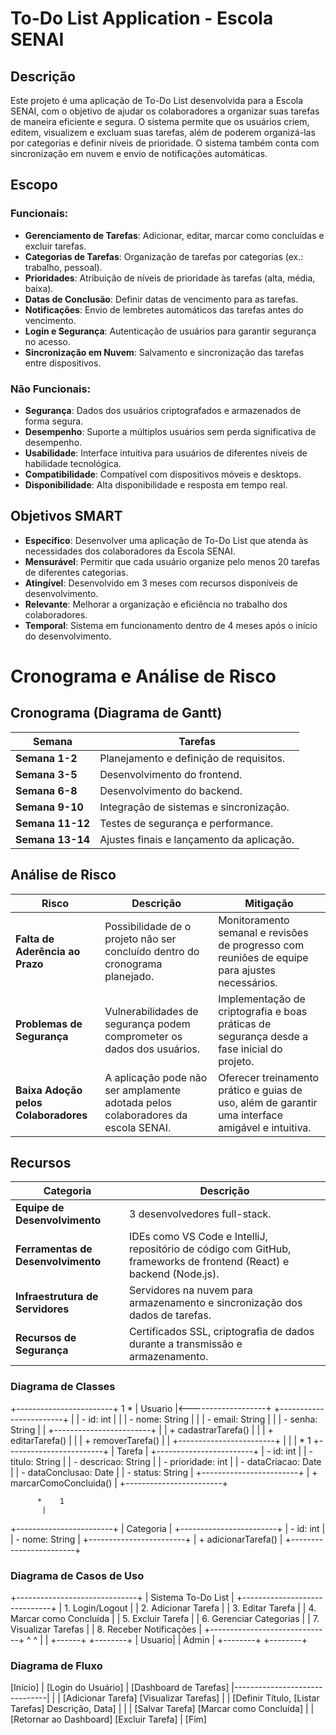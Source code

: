 # To-Do List Application - Escola SENAI

## Descrição

Este projeto é uma aplicação de To-Do List desenvolvida para a Escola SENAI, com o objetivo de ajudar os colaboradores a organizar suas tarefas de maneira eficiente e segura. O sistema permite que os usuários criem, editem, visualizem e excluam suas tarefas, além de poderem organizá-las por categorias e definir níveis de prioridade. O sistema também conta com sincronização em nuvem e envio de notificações automáticas.

## Escopo

### Funcionais:
- **Gerenciamento de Tarefas**: Adicionar, editar, marcar como concluídas e excluir tarefas.
- **Categorias de Tarefas**: Organização de tarefas por categorias (ex.: trabalho, pessoal).
- **Prioridades**: Atribuição de níveis de prioridade às tarefas (alta, média, baixa).
- **Datas de Conclusão**: Definir datas de vencimento para as tarefas.
- **Notificações**: Envio de lembretes automáticos das tarefas antes do vencimento.
- **Login e Segurança**: Autenticação de usuários para garantir segurança no acesso.
- **Sincronização em Nuvem**: Salvamento e sincronização das tarefas entre dispositivos.

### Não Funcionais:
- **Segurança**: Dados dos usuários criptografados e armazenados de forma segura.
- **Desempenho**: Suporte a múltiplos usuários sem perda significativa de desempenho.
- **Usabilidade**: Interface intuitiva para usuários de diferentes níveis de habilidade tecnológica.
- **Compatibilidade**: Compatível com dispositivos móveis e desktops.
- **Disponibilidade**: Alta disponibilidade e resposta em tempo real.

## Objetivos SMART

- **Específico**: Desenvolver uma aplicação de To-Do List que atenda às necessidades dos colaboradores da Escola SENAI.
- **Mensurável**: Permitir que cada usuário organize pelo menos 20 tarefas de diferentes categorias.
- **Atingível**: Desenvolvido em 3 meses com recursos disponíveis de desenvolvimento.
- **Relevante**: Melhorar a organização e eficiência no trabalho dos colaboradores.
- **Temporal**: Sistema em funcionamento dentro de 4 meses após o início do desenvolvimento.

# Cronograma e Análise de Risco

## Cronograma (Diagrama de Gantt)

| Semana        | Tarefas                                       |
| ------------- | --------------------------------------------- |
| **Semana 1-2**  | Planejamento e definição de requisitos.       |
| **Semana 3-5**  | Desenvolvimento do frontend.                 |
| **Semana 6-8**  | Desenvolvimento do backend.                  |
| **Semana 9-10** | Integração de sistemas e sincronização.       |
| **Semana 11-12**| Testes de segurança e performance.           |
| **Semana 13-14**| Ajustes finais e lançamento da aplicação.    |

## Análise de Risco

| Risco                            | Descrição                                                                                   | Mitigação                                                                                   |
| --------------------------------- | ------------------------------------------------------------------------------------------- | ------------------------------------------------------------------------------------------- |
| **Falta de Aderência ao Prazo**   | Possibilidade de o projeto não ser concluído dentro do cronograma planejado.                 | Monitoramento semanal e revisões de progresso com reuniões de equipe para ajustes necessários.|
| **Problemas de Segurança**        | Vulnerabilidades de segurança podem comprometer os dados dos usuários.                       | Implementação de criptografia e boas práticas de segurança desde a fase inicial do projeto.   |
| **Baixa Adoção pelos Colaboradores**| A aplicação pode não ser amplamente adotada pelos colaboradores da escola SENAI.             | Oferecer treinamento prático e guias de uso, além de garantir uma interface amigável e intuitiva.|

## Recursos

| Categoria                         | Descrição                                                                                   |
| ---------------------------------- | ------------------------------------------------------------------------------------------- |
| **Equipe de Desenvolvimento**      | 3 desenvolvedores full-stack.                                                               |
| **Ferramentas de Desenvolvimento** | IDEs como VS Code e IntelliJ, repositório de código com GitHub, frameworks de frontend (React) e backend (Node.js).|
| **Infraestrutura de Servidores**   | Servidores na nuvem para armazenamento e sincronização dos dados de tarefas.                |
| **Recursos de Segurança**          | Certificados SSL, criptografia de dados durante a transmissão e armazenamento.              |


### Diagrama de Classes

+------------------------+         1      *
|        Usuario          |<-------------------+
+------------------------+                     |
| - id: int               |                     |
| - nome: String          |                     |
| - email: String         |                     |
| - senha: String         |                     |
+------------------------+                     |
| + cadastrarTarefa()     |                     |
| + editarTarefa()        |                     |
| + removerTarefa()       |                     |
+------------------------+                     |
                                              |
                                              |      *     1
                                              +------------------------+
                                              |        Tarefa           |
                                              +------------------------+
                                              | - id: int               |
                                              | - titulo: String        |
                                              | - descricao: String     |
                                              | - prioridade: int       |
                                              | - dataCriacao: Date     |
                                              | - dataConclusao: Date   |
                                              | - status: String        |
                                              +------------------------+
                                              | + marcarComoConcluida() |
                                              +------------------------+

          *    1
           |  
+------------------------+
|       Categoria        |
+------------------------+
| - id: int              |
| - nome: String         |
+------------------------+
| + adicionarTarefa()    |
+------------------------+


### Diagrama de Casos de Uso

+------------------------------+
|        Sistema To-Do List     |
+------------------------------+
| 1. Login/Logout              |
| 2. Adicionar Tarefa          |
| 3. Editar Tarefa             |
| 4. Marcar como Concluída      |
| 5. Excluir Tarefa            |
| 6. Gerenciar Categorias      |
| 7. Visualizar Tarefas        |
| 8. Receber Notificações      |
+------------------------------+
         ^            ^
         |            |
     +------+     +--------+
     | Usuario|   | Admin  |
     +--------+   +--------+



### Diagrama de Fluxo

[Início]
    |
[Login do Usuário]
    |
[Dashboard de Tarefas]
    |-------------------------------|
    |                               |
[Adicionar Tarefa]        [Visualizar Tarefas]
    |                               |
[Definir Título,            [Listar Tarefas]
Descrição, Data]                  |
    |                               |
[Salvar Tarefa]                [Marcar como Concluída]
    |                               |
[Retornar ao Dashboard]      [Excluir Tarefa]
    |
[Fim]
